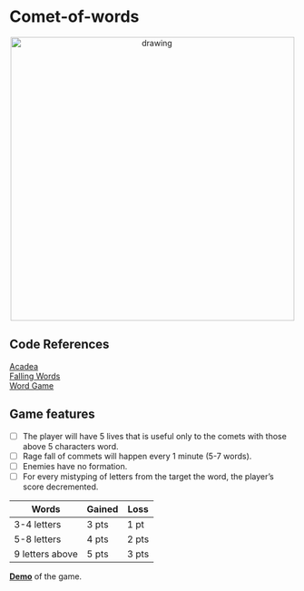 # Comet-of-words
<p align="center">
  <img src="https://github.com/GVC-G1-CS3A/Commet-of-words/blob/main/images/game_logo.png" alt="drawing" width="500px" alt="Comet of Words"/>
</p>


## Code References

[Acadea](https://github.com/acadea/course_frontend_javascript_intro/tree/master/ep10-speed_typing_game)<br>
[Falling Words](https://github.com/toyamarodrigo/falling-words-game?fbclid=IwAR2BNLPIglhNovb3g1ba2aV8nztrpKOlBGHgZNhgQ_SJQWum3McKhXtNGG4)<br>
[Word Game](https://josholds.github.io/WordGame/)

## Game features

- [ ] The player will have 5 lives that is useful only to the comets with those above 5 characters word.
- [ ] Rage fall of commets will happen every 1 minute (5-7 words).
- [ ] Enemies have no formation.
- [ ] For every mistyping of letters from the target the word, the player’s score decremented.

|      Words      | Gained | Loss  |
|-----------------|--------|-------|
| 3-4 letters     |  3 pts | 1 pt  |
| 5-8 letters     |  4 pts | 2 pts |
| 9 letters above |  5 pts | 3 pts |

__[Demo](https://commetofwords.netlify.app)__ of the game.
